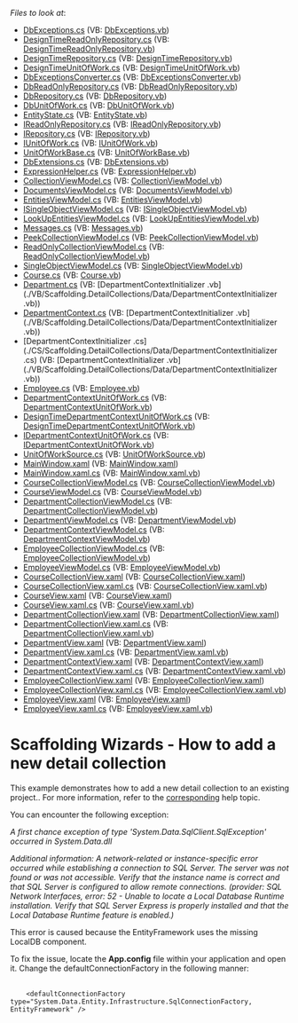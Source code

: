 <!-- default file list -->
*Files to look at*:

* [DbExceptions.cs](./CS/Scaffolding.DetailCollections/Common/DataModel/DbExceptions.cs) (VB: [DbExceptions.vb](./VB/Scaffolding.DetailCollections/Common/DataModel/DbExceptions.vb))
* [DesignTimeReadOnlyRepository.cs](./CS/Scaffolding.DetailCollections/Common/DataModel/DesignTimeReadOnlyRepository.cs) (VB: [DesignTimeReadOnlyRepository.vb](./VB/Scaffolding.DetailCollections/Common/DataModel/DesignTimeReadOnlyRepository.vb))
* [DesignTimeRepository.cs](./CS/Scaffolding.DetailCollections/Common/DataModel/DesignTimeRepository.cs) (VB: [DesignTimeRepository.vb](./VB/Scaffolding.DetailCollections/Common/DataModel/DesignTimeRepository.vb))
* [DesignTimeUnitOfWork.cs](./CS/Scaffolding.DetailCollections/Common/DataModel/DesignTimeUnitOfWork.cs) (VB: [DesignTimeUnitOfWork.vb](./VB/Scaffolding.DetailCollections/Common/DataModel/DesignTimeUnitOfWork.vb))
* [DbExceptionsConverter.cs](./CS/Scaffolding.DetailCollections/Common/DataModel/EntityFramework/DbExceptionsConverter.cs) (VB: [DbExceptionsConverter.vb](./VB/Scaffolding.DetailCollections/Common/DataModel/EntityFramework/DbExceptionsConverter.vb))
* [DbReadOnlyRepository.cs](./CS/Scaffolding.DetailCollections/Common/DataModel/EntityFramework/DbReadOnlyRepository.cs) (VB: [DbReadOnlyRepository.vb](./VB/Scaffolding.DetailCollections/Common/DataModel/EntityFramework/DbReadOnlyRepository.vb))
* [DbRepository.cs](./CS/Scaffolding.DetailCollections/Common/DataModel/EntityFramework/DbRepository.cs) (VB: [DbRepository.vb](./VB/Scaffolding.DetailCollections/Common/DataModel/EntityFramework/DbRepository.vb))
* [DbUnitOfWork.cs](./CS/Scaffolding.DetailCollections/Common/DataModel/EntityFramework/DbUnitOfWork.cs) (VB: [DbUnitOfWork.vb](./VB/Scaffolding.DetailCollections/Common/DataModel/EntityFramework/DbUnitOfWork.vb))
* [EntityState.cs](./CS/Scaffolding.DetailCollections/Common/DataModel/EntityState.cs) (VB: [EntityState.vb](./VB/Scaffolding.DetailCollections/Common/DataModel/EntityState.vb))
* [IReadOnlyRepository.cs](./CS/Scaffolding.DetailCollections/Common/DataModel/IReadOnlyRepository.cs) (VB: [IReadOnlyRepository.vb](./VB/Scaffolding.DetailCollections/Common/DataModel/IReadOnlyRepository.vb))
* [IRepository.cs](./CS/Scaffolding.DetailCollections/Common/DataModel/IRepository.cs) (VB: [IRepository.vb](./VB/Scaffolding.DetailCollections/Common/DataModel/IRepository.vb))
* [IUnitOfWork.cs](./CS/Scaffolding.DetailCollections/Common/DataModel/IUnitOfWork.cs) (VB: [IUnitOfWork.vb](./VB/Scaffolding.DetailCollections/Common/DataModel/IUnitOfWork.vb))
* [UnitOfWorkBase.cs](./CS/Scaffolding.DetailCollections/Common/DataModel/UnitOfWorkBase.cs) (VB: [UnitOfWorkBase.vb](./VB/Scaffolding.DetailCollections/Common/DataModel/UnitOfWorkBase.vb))
* [DbExtensions.cs](./CS/Scaffolding.DetailCollections/Common/Utils/DbExtensions.cs) (VB: [DbExtensions.vb](./VB/Scaffolding.DetailCollections/Common/Utils/DbExtensions.vb))
* [ExpressionHelper.cs](./CS/Scaffolding.DetailCollections/Common/Utils/ExpressionHelper.cs) (VB: [ExpressionHelper.vb](./VB/Scaffolding.DetailCollections/Common/Utils/ExpressionHelper.vb))
* [CollectionViewModel.cs](./CS/Scaffolding.DetailCollections/Common/ViewModel/CollectionViewModel.cs) (VB: [CollectionViewModel.vb](./VB/Scaffolding.DetailCollections/Common/ViewModel/CollectionViewModel.vb))
* [DocumentsViewModel.cs](./CS/Scaffolding.DetailCollections/Common/ViewModel/DocumentsViewModel.cs) (VB: [DocumentsViewModel.vb](./VB/Scaffolding.DetailCollections/Common/ViewModel/DocumentsViewModel.vb))
* [EntitiesViewModel.cs](./CS/Scaffolding.DetailCollections/Common/ViewModel/EntitiesViewModel.cs) (VB: [EntitiesViewModel.vb](./VB/Scaffolding.DetailCollections/Common/ViewModel/EntitiesViewModel.vb))
* [ISingleObjectViewModel.cs](./CS/Scaffolding.DetailCollections/Common/ViewModel/ISingleObjectViewModel.cs) (VB: [ISingleObjectViewModel.vb](./VB/Scaffolding.DetailCollections/Common/ViewModel/ISingleObjectViewModel.vb))
* [LookUpEntitiesViewModel.cs](./CS/Scaffolding.DetailCollections/Common/ViewModel/LookUpEntitiesViewModel.cs) (VB: [LookUpEntitiesViewModel.vb](./VB/Scaffolding.DetailCollections/Common/ViewModel/LookUpEntitiesViewModel.vb))
* [Messages.cs](./CS/Scaffolding.DetailCollections/Common/ViewModel/Messages.cs) (VB: [Messages.vb](./VB/Scaffolding.DetailCollections/Common/ViewModel/Messages.vb))
* [PeekCollectionViewModel.cs](./CS/Scaffolding.DetailCollections/Common/ViewModel/PeekCollectionViewModel.cs) (VB: [PeekCollectionViewModel.vb](./VB/Scaffolding.DetailCollections/Common/ViewModel/PeekCollectionViewModel.vb))
* [ReadOnlyCollectionViewModel.cs](./CS/Scaffolding.DetailCollections/Common/ViewModel/ReadOnlyCollectionViewModel.cs) (VB: [ReadOnlyCollectionViewModel.vb](./VB/Scaffolding.DetailCollections/Common/ViewModel/ReadOnlyCollectionViewModel.vb))
* [SingleObjectViewModel.cs](./CS/Scaffolding.DetailCollections/Common/ViewModel/SingleObjectViewModel.cs) (VB: [SingleObjectViewModel.vb](./VB/Scaffolding.DetailCollections/Common/ViewModel/SingleObjectViewModel.vb))
* [Course.cs](./CS/Scaffolding.DetailCollections/Data/Course.cs) (VB: [Course.vb](./VB/Scaffolding.DetailCollections/Data/Course.vb))
* [Department.cs](./CS/Scaffolding.DetailCollections/Data/Department.cs) (VB: [DepartmentContextInitializer .vb](./VB/Scaffolding.DetailCollections/Data/DepartmentContextInitializer .vb))
* [DepartmentContext.cs](./CS/Scaffolding.DetailCollections/Data/DepartmentContext.cs) (VB: [DepartmentContextInitializer .vb](./VB/Scaffolding.DetailCollections/Data/DepartmentContextInitializer .vb))
* [DepartmentContextInitializer .cs](./CS/Scaffolding.DetailCollections/Data/DepartmentContextInitializer .cs) (VB: [DepartmentContextInitializer .vb](./VB/Scaffolding.DetailCollections/Data/DepartmentContextInitializer .vb))
* [Employee.cs](./CS/Scaffolding.DetailCollections/Data/Employee.cs) (VB: [Employee.vb](./VB/Scaffolding.DetailCollections/Data/Employee.vb))
* [DepartmentContextUnitOfWork.cs](./CS/Scaffolding.DetailCollections/DepartmentContextDataModel/DepartmentContextUnitOfWork.cs) (VB: [DepartmentContextUnitOfWork.vb](./VB/Scaffolding.DetailCollections/DepartmentContextDataModel/DepartmentContextUnitOfWork.vb))
* [DesignTimeDepartmentContextUnitOfWork.cs](./CS/Scaffolding.DetailCollections/DepartmentContextDataModel/DesignTimeDepartmentContextUnitOfWork.cs) (VB: [DesignTimeDepartmentContextUnitOfWork.vb](./VB/Scaffolding.DetailCollections/DepartmentContextDataModel/DesignTimeDepartmentContextUnitOfWork.vb))
* [IDepartmentContextUnitOfWork.cs](./CS/Scaffolding.DetailCollections/DepartmentContextDataModel/IDepartmentContextUnitOfWork.cs) (VB: [IDepartmentContextUnitOfWork.vb](./VB/Scaffolding.DetailCollections/DepartmentContextDataModel/IDepartmentContextUnitOfWork.vb))
* [UnitOfWorkSource.cs](./CS/Scaffolding.DetailCollections/DepartmentContextDataModel/UnitOfWorkSource.cs) (VB: [UnitOfWorkSource.vb](./VB/Scaffolding.DetailCollections/DepartmentContextDataModel/UnitOfWorkSource.vb))
* [MainWindow.xaml](./CS/Scaffolding.DetailCollections/MainWindow.xaml) (VB: [MainWindow.xaml](./VB/Scaffolding.DetailCollections/MainWindow.xaml))
* [MainWindow.xaml.cs](./CS/Scaffolding.DetailCollections/MainWindow.xaml.cs) (VB: [MainWindow.xaml.vb](./VB/Scaffolding.DetailCollections/MainWindow.xaml.vb))
* [CourseCollectionViewModel.cs](./CS/Scaffolding.DetailCollections/ViewModels/Course/CourseCollectionViewModel.cs) (VB: [CourseCollectionViewModel.vb](./VB/Scaffolding.DetailCollections/ViewModels/Course/CourseCollectionViewModel.vb))
* [CourseViewModel.cs](./CS/Scaffolding.DetailCollections/ViewModels/Course/CourseViewModel.cs) (VB: [CourseViewModel.vb](./VB/Scaffolding.DetailCollections/ViewModels/Course/CourseViewModel.vb))
* [DepartmentCollectionViewModel.cs](./CS/Scaffolding.DetailCollections/ViewModels/Department/DepartmentCollectionViewModel.cs) (VB: [DepartmentCollectionViewModel.vb](./VB/Scaffolding.DetailCollections/ViewModels/Department/DepartmentCollectionViewModel.vb))
* [DepartmentViewModel.cs](./CS/Scaffolding.DetailCollections/ViewModels/Department/DepartmentViewModel.cs) (VB: [DepartmentViewModel.vb](./VB/Scaffolding.DetailCollections/ViewModels/Department/DepartmentViewModel.vb))
* [DepartmentContextViewModel.cs](./CS/Scaffolding.DetailCollections/ViewModels/DepartmentContextViewModel.cs) (VB: [DepartmentContextViewModel.vb](./VB/Scaffolding.DetailCollections/ViewModels/DepartmentContextViewModel.vb))
* [EmployeeCollectionViewModel.cs](./CS/Scaffolding.DetailCollections/ViewModels/Employee/EmployeeCollectionViewModel.cs) (VB: [EmployeeCollectionViewModel.vb](./VB/Scaffolding.DetailCollections/ViewModels/Employee/EmployeeCollectionViewModel.vb))
* [EmployeeViewModel.cs](./CS/Scaffolding.DetailCollections/ViewModels/Employee/EmployeeViewModel.cs) (VB: [EmployeeViewModel.vb](./VB/Scaffolding.DetailCollections/ViewModels/Employee/EmployeeViewModel.vb))
* [CourseCollectionView.xaml](./CS/Scaffolding.DetailCollections/Views/Course/CourseCollectionView.xaml) (VB: [CourseCollectionView.xaml](./VB/Scaffolding.DetailCollections/Views/Course/CourseCollectionView.xaml))
* [CourseCollectionView.xaml.cs](./CS/Scaffolding.DetailCollections/Views/Course/CourseCollectionView.xaml.cs) (VB: [CourseCollectionView.xaml.vb](./VB/Scaffolding.DetailCollections/Views/Course/CourseCollectionView.xaml.vb))
* [CourseView.xaml](./CS/Scaffolding.DetailCollections/Views/Course/CourseView.xaml) (VB: [CourseView.xaml](./VB/Scaffolding.DetailCollections/Views/Course/CourseView.xaml))
* [CourseView.xaml.cs](./CS/Scaffolding.DetailCollections/Views/Course/CourseView.xaml.cs) (VB: [CourseView.xaml.vb](./VB/Scaffolding.DetailCollections/Views/Course/CourseView.xaml.vb))
* [DepartmentCollectionView.xaml](./CS/Scaffolding.DetailCollections/Views/Department/DepartmentCollectionView.xaml) (VB: [DepartmentCollectionView.xaml](./VB/Scaffolding.DetailCollections/Views/Department/DepartmentCollectionView.xaml))
* [DepartmentCollectionView.xaml.cs](./CS/Scaffolding.DetailCollections/Views/Department/DepartmentCollectionView.xaml.cs) (VB: [DepartmentCollectionView.xaml.vb](./VB/Scaffolding.DetailCollections/Views/Department/DepartmentCollectionView.xaml.vb))
* [DepartmentView.xaml](./CS/Scaffolding.DetailCollections/Views/Department/DepartmentView.xaml) (VB: [DepartmentView.xaml](./VB/Scaffolding.DetailCollections/Views/Department/DepartmentView.xaml))
* [DepartmentView.xaml.cs](./CS/Scaffolding.DetailCollections/Views/Department/DepartmentView.xaml.cs) (VB: [DepartmentView.xaml.vb](./VB/Scaffolding.DetailCollections/Views/Department/DepartmentView.xaml.vb))
* [DepartmentContextView.xaml](./CS/Scaffolding.DetailCollections/Views/DepartmentContextView.xaml) (VB: [DepartmentContextView.xaml](./VB/Scaffolding.DetailCollections/Views/DepartmentContextView.xaml))
* [DepartmentContextView.xaml.cs](./CS/Scaffolding.DetailCollections/Views/DepartmentContextView.xaml.cs) (VB: [DepartmentContextView.xaml.vb](./VB/Scaffolding.DetailCollections/Views/DepartmentContextView.xaml.vb))
* [EmployeeCollectionView.xaml](./CS/Scaffolding.DetailCollections/Views/Employee/EmployeeCollectionView.xaml) (VB: [EmployeeCollectionView.xaml](./VB/Scaffolding.DetailCollections/Views/Employee/EmployeeCollectionView.xaml))
* [EmployeeCollectionView.xaml.cs](./CS/Scaffolding.DetailCollections/Views/Employee/EmployeeCollectionView.xaml.cs) (VB: [EmployeeCollectionView.xaml.vb](./VB/Scaffolding.DetailCollections/Views/Employee/EmployeeCollectionView.xaml.vb))
* [EmployeeView.xaml](./CS/Scaffolding.DetailCollections/Views/Employee/EmployeeView.xaml) (VB: [EmployeeView.xaml](./VB/Scaffolding.DetailCollections/Views/Employee/EmployeeView.xaml))
* [EmployeeView.xaml.cs](./CS/Scaffolding.DetailCollections/Views/Employee/EmployeeView.xaml.cs) (VB: [EmployeeView.xaml.vb](./VB/Scaffolding.DetailCollections/Views/Employee/EmployeeView.xaml.vb))
<!-- default file list end -->
# Scaffolding Wizards - How to add a new detail collection


<p>This example demonstrates how to add a new detail collection to an existing project.. For more information, refer to the <a href="https://documentation.devexpress.com/#WPF/CustomDocument17156">corresponding</a> help topic.</p>
<p>You can encounter the following exception:</p>
<p><em>A first chance exception of type 'System.Data.SqlClient.SqlException' occurred in System.Data.dll</em></p>
<p><em>Additional information: A network-related or instance-specific error occurred while establishing a connection to SQL Server. The server was not found or was not accessible. Verify that the instance name is correct and that SQL Server is configured to allow remote connections. (provider: SQL Network Interfaces, error: 52 - Unable to locate a Local Database Runtime installation. Verify that SQL Server Express is properly installed and that the Local Database Runtime feature is enabled.)</em></p>
<p>This error is caused because the EntityFramework uses the missing LocalDB component.</p>
<p>To fix the issue, locate the <strong>App.config</strong> file within your application and open it. Change the defaultConnectionFactory in the following manner:<br /><br /></p>


```xaml
    <defaultConnectionFactory type="System.Data.Entity.Infrastructure.SqlConnectionFactory, EntityFramework" /> 
```



<br/>



